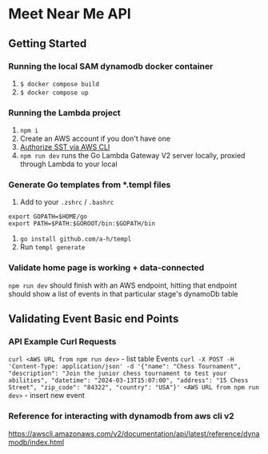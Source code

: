 # Meet Near Me API

## Getting Started

### Running the local SAM dynamodb docker container

1. `$ docker compose build`
1. `$ docker compose up`

### Running the Lambda project

1. `npm i`
1. Create an AWS account if you don't have one
1. [Authorize SST via AWS CLI](https://sst.dev/chapters/configure-the-aws-cli.html)
1. `npm run dev` runs the Go Lambda Gateway V2 server locally, proxied through
   Lambda to your local

### Generate Go templates from \*.templ files

1. Add to your `.zshrc` / `.bashrc`

```
export GOPATH=$HOME/go
export PATH=$PATH:$GOROOT/bin:$GOPATH/bin
```

1. `go install github.com/a-h/templ`
1. Run `templ generate`

### Validate home page is working + data-connected

`npm run dev` should finish with an AWS endpoint, hitting that endpoint should
show a list of events in that particular stage's dynamoDb table

## Validating Event Basic end Points

### API Example Curl Requests

`curl <AWS URL from npm run dev>` - list table Events
`curl -X POST -H 'Content-Type: application/json' -d '{"name": "Chess Tournament", "description": "Join the junior chess tournament to test your abilities", "datetime": "2024-03-13T15:07:00", "address": "15 Chess Street", "zip_code": "84322", "country": "USA"}' <AWS URL from npm run dev>` -
insert new event

### Reference for interacting with dynamodb from aws cli v2

https://awscli.amazonaws.com/v2/documentation/api/latest/reference/dynamodb/index.html
